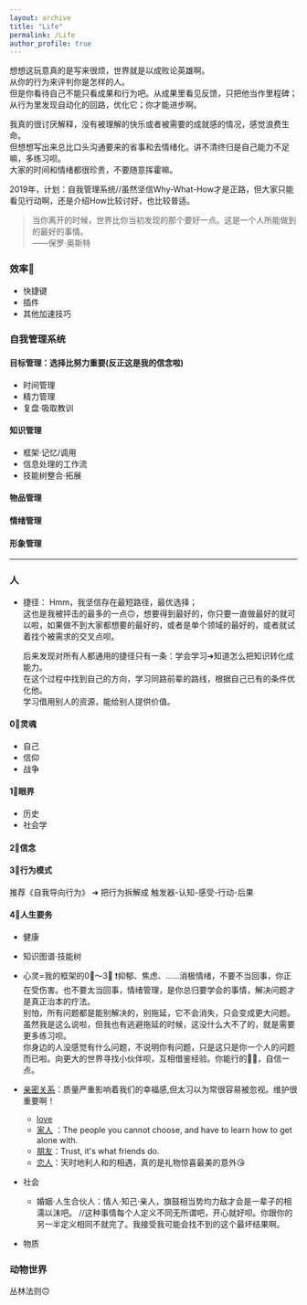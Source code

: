 ```yaml
---
layout: archive
title: "Life"
permalink: /Life
author_profile: true
---
```


想想这玩意真的是写来很烦，世界就是以成败论英雄啊。<br>
从你的行为来评判你是怎样的人。<br>
但是你看待自己不能只看成果和行为吧。从成果里看见反馈，只把他当作里程碑；从行为里发现自动化的回路，优化它；你才能进步啊。<br>

我真的很讨厌解释，没有被理解的快乐或者被需要的成就感的情况，感觉浪费生命。<br>
但想想写出来总比口头沟通要来的省事和去情绪化。讲不清终归是自己能力不足嘛，多练习呗。<br>
大家的时间和情绪都很珍贵，不要随意挥霍嘛。<br>

2019年，计划：自我管理系统//虽然坚信Why-What-How才是正路，但大家只能看见行动啊，还是介绍How比较讨好，也比较普适。

>当你离开的时候，世界比你当初发现的那个要好一点。这是一个人所能做到的最好的事情。<br>
 ——保罗·奥斯特

### 效率🔧
- 快捷键
- 插件
- 其他加速技巧

### 自我管理系统
#### 目标管理：选择比努力重要(反正这是我的信念啦)
- 时间管理
- 精力管理
- 复盘·吸取教训
#### 知识管理
- 框架·记忆/调用
- 信息处理的工作流
- 技能树整合·拓展
#### 物品管理
#### 情绪管理
#### 形象管理

-----

### 人
- 捷径：
    Hmm，我坚信存在最短路径，最优选择；<br>这也是我被抨击的最多的一点🙃，想要得到最好的，你只要一直做最好的就可以啦，如果做不到大家都想要的最好的，或者是单个领域的最好的，或者就试着找个被需求的交叉点呗。
    
    后来发现对所有人都通用的捷径只有一条：学会学习➜知道怎么把知识转化成能力。<br>在这个过程中找到自己的方向，学习同路前辈的路线，根据自己已有的条件优化他。<br>学习借用别人的资源，能给别人提供价值。

#### 0⃣️灵魂
- 自己
- 信仰
- 战争

#### 1⃣️眼界
- 历史
- 社会学

#### 2⃣️信念

#### 3⃣️行为模式
推荐《自我导向行为》 ➜ 把行为拆解成 触发器-认知-感受-行动-后果 

#### 4⃣️人生要务
- 健康
- 知识图谱·技能树
- 心灵=我的框架的0⃣️～3⃣️
  ❗️抑郁、焦虑、……消极情绪，不要不当回事，你正在受伤害。也不要太当回事，情绪管理，是你总归要学会的事情，解决问题才是真正治本的疗法。<br>
  别怕，所有问题都是能别解决的，别拖延，它不会消失，只会变成更大问题。虽然我是这么说啦，但我也有逃避拖延的时候，这没什么大不了的，就是需要更多练习呗。<br>
  你身边的人没感觉有什么问题，不说明你有问题，只是这只是你一个人的问题而已啦。向更大的世界寻找小伙伴呗，互相借鉴经验。你能行的💪🏻，自信一点。
  
- [亲密关系](/Le-Monde/Life/SoulMate)：质量严重影响着我们的幸福感,但太习以为常很容易被忽视。维护很重要啊！
    - [love](/Le-Monde/Life/love)
    - [家人](/Le-Monde/Life/Family) ：The people you cannot choose, and have to learn how to get alone with.
    - [朋友](/Le-Monde/Life/Friends)：Trust, it's what friends do.
    - [恋人](/Le-Monde/Life/TrueLove)：天时地利人和的相遇，真的是礼物惊喜最美的意外😘
- 社会
    - 婚姻·人生合伙人：情人·知己·亲人，旗鼓相当势均力敌才会是一辈子的相濡以沫吧。 //这种事情每个人定义不同无所谓吧，开心就好呗。你跟你的另一半定义相同不就完了。我接受我可能会找不到的这个最坏结果啊。
- 物质

### 动物世界
丛林法则🙃
